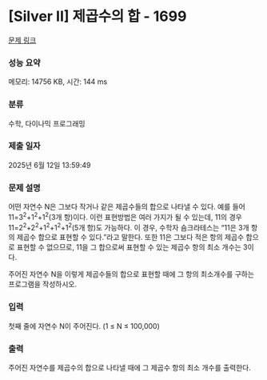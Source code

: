 # [Silver II] 제곱수의 합 - 1699 

[문제 링크](https://www.acmicpc.net/problem/1699) 

### 성능 요약

메모리: 14756 KB, 시간: 144 ms

### 분류

수학, 다이나믹 프로그래밍

### 제출 일자

2025년 6월 12일 13:59:49

### 문제 설명

<p>어떤 자연수 N은 그보다 작거나 같은 제곱수들의 합으로 나타낼 수 있다. 예를 들어 11=3<sup>2</sup>+1<sup>2</sup>+1<sup>2</sup>(3개 항)이다. 이런 표현방법은 여러 가지가 될 수 있는데, 11의 경우 11=2<sup>2</sup>+2<sup>2</sup>+1<sup>2</sup>+1<sup>2</sup>+1<sup>2</sup>(5개 항)도 가능하다. 이 경우, 수학자 숌크라테스는 “11은 3개 항의 제곱수 합으로 표현할 수 있다.”라고 말한다. 또한 11은 그보다 적은 항의 제곱수 합으로 표현할 수 없으므로, 11을 그 합으로써 표현할 수 있는 제곱수 항의 최소 개수는 3이다.</p>

<p>주어진 자연수 N을 이렇게 제곱수들의 합으로 표현할 때에 그 항의 최소개수를 구하는 프로그램을 작성하시오.</p>

### 입력 

 <p>첫째 줄에 자연수 N이 주어진다. (1 ≤ N ≤ 100,000)</p>

### 출력 

 <p>주어진 자연수를 제곱수의 합으로 나타낼 때에 그 제곱수 항의 최소 개수를 출력한다.</p>

